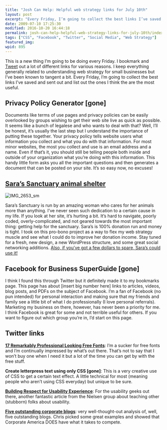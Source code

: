 ```yaml
---
title: "Josh Can Help: Helpful web strategy links for July 10th"
layout: post
excerpt: "Every Friday, I’m going to collect the best links I’ve saved and sent out and list out the ones I think the are the most useful."
date: 2009-07-10 17:25:30
modified: 2016-10-20 16:44:18
permalink: josh-can-help-helpful-web-strategy-links-for-july-10th/index.html
tags: ["CSS", "Facebook", "Twitter", "Social Media", "Web Strategy"]
featured_img:
wpid: 895
---
```



This is a new thing I’m going to be doing every Friday. I bookmark and [Tweet](http://twitter.com/joshcanhelp) out a lot of different links for various reasons. I keep everything generally related to understanding web strategy for small businesses but I’ve been known to tangent a bit. Every Friday, I’m going to collect the best links I’ve saved and sent out and list out the ones I think the are the most useful.

## Privacy Policy Generator [gone]

Documents like terms of use pages and privacy policies can be easily overlooked by groups wishing to get their web site live as quick as possible. It seems like a bunch of legalese and who wants to deal with that? Well, I’ll be honest, it’s usually the last step but I understand the importance of putting these together. Your privacy policy tells website users what information you collect and what you do with that information. For most minor websites, the most you collect and use is an email address and a name. Even if that’s it, you should still be telling people both inside and outside of your organization what you’re doing with this information. This handy little form asks you all the important questions and then generates a document that can be posted on your site. It’s so easy now, no excuses!

## [Sara’s Sanctuary animal shelter](http://saras-sanctuary.org/)

![IMG_2653_sm](/_images/2009/07/IMG_2653_sm.jpg "IMG_2653_sm")

Sara’s Sanctuary is run by an amazing woman who cares for her animals more than anything. I’ve never seen such dedication to a certain cause in my life. If you look at her site, it’s hurting a bit. It’s hard to navigate, poorly coded, overly-complicated, and not geared towards the most important thing: getting help for the sanctuary. Sara’s is 100% donation run and money is tight. I took on this pro-bono project as a way to flex my web strategy muscle and see what I could do to improve her donation income. Stay tuned for a fresh, new design, a new WordPress structure, and some great social networking additions. [Also, if you’ve got a few dollars to spare, Sara’s could use it!](http://saras-sanctuary.org/help-saras/donate-or-sponsor/#top)

## Facebook for Business SuperGuide [gone]

I think I found this through Twitter but it definitely made it to my bookmarks page. This page has about \[insert big number here\] links to articles, videos, blog posts, and PDFs on the subject of Facebook. I’m a fan of Facebook (no pun intended) for personal interaction and making sure that my friends and family see a little bit of what I do professionally (I love personal referrals). Marketing my business on there, however, has never been a priority for me. I think Facebook is great for some and not terrible useful for others. If you want to figure out which group you’re in, I’d start on this page.

Twitter links
-------------

**[17 Remarkably Professional Looking Free Fonts](https://webdesignledger.com/17-remarkably-professional-looking-free-fonts/)**: I’m a sucker for free fonts and I’m continually impressed by what’s out there. That’s not to say that I won’t buy one when I need it but a lot of the time you can get by with the free stuff.

**Create letterpress text using only CSS [gone]**: This is a very creative use of CSS to get a certain text effect. A little technical for most (meaning people who aren’t using CSS everyday) but unique to be sure.

**[Building Respect for Usability Experience](https://www.nngroup.com/articles/respect-for-usability-expertise/)**: For the usability geeks out there, another fantastic article from the Nielsen group about teaching other (stubborn) folks about usability.

**[Five outstanding corporate blogs](http://www.imediaconnection.com/articles/ported-articles/red-dot-articles/2009/jul/5-outstanding-corporate-blogs/)**: very well-thought-out analysis of, well, five outstanding blogs. Chris picked some great examples and showed that Corporate America DOES have what it takes to compete.
